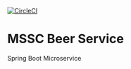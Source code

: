 [![CircleCI](https://circleci.com/gh/eyouu/mssc-beer-service/tree/master.svg?style=svg)](https://circleci.com/gh/eyouu/mssc-beer-service/tree/master)
# MSSC Beer Service

Spring Boot Microservice